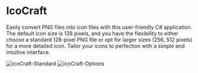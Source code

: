 # IcoCraft
Easily convert PNG files into icon files with this user-friendly C# application. The default icon size is 128 pixels, and you have the flexibility to either choose a standard 128-pixel PNG file or opt for larger sizes (256, 512 pixels) for a more detailed icon. Tailor your icons to perfection with a simple and intuitive interface.

![icoCraft-Standard](https://github.com/TwwcTech/IcoCraft/assets/71518263/018b70fc-d392-49fb-b02d-363f17cddc92)
![icoCraft-Options](https://github.com/TwwcTech/IcoCraft/assets/71518263/36a906c2-344f-4b97-b53c-11753894ee7e)
